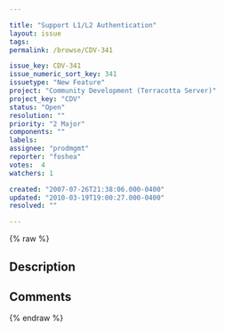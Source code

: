 ```yaml
---

title: "Support L1/L2 Authentication"
layout: issue
tags: 
permalink: /browse/CDV-341

issue_key: CDV-341
issue_numeric_sort_key: 341
issuetype: "New Feature"
project: "Community Development (Terracotta Server)"
project_key: "CDV"
status: "Open"
resolution: ""
priority: "2 Major"
components: ""
labels: 
assignee: "prodmgmt"
reporter: "foshea"
votes:  4
watchers: 1

created: "2007-07-26T21:38:06.000-0400"
updated: "2010-03-19T19:00:27.000-0400"
resolved: ""

---
```




{% raw %}



## Description

<div markdown="1" class="description">



</div>

## Comments



{% endraw %}
